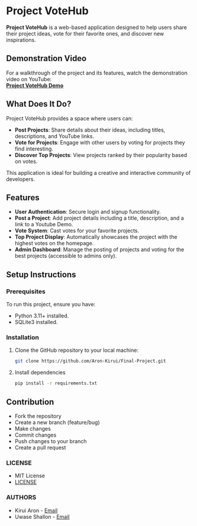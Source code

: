 # Project VoteHub

**Project VoteHub** is a web-based application designed to help users share their project ideas, vote for their favorite ones, and discover new inspirations.

## Demonstration Video

For a walkthrough of the project and its features, watch the demonstration video on YouTube:  
[**Project VoteHub Demo**](https://www.youtube.com/watch?v=tDQnSoBYVaU)

## What Does It Do?

Project VoteHub provides a space where users can:
- **Post Projects**: Share details about their ideas, including titles, descriptions, and YouTube links.
- **Vote for Projects**: Engage with other users by voting for projects they find interesting.
- **Discover Top Projects**: View projects ranked by their popularity based on votes.

This application is ideal for building a creative and interactive community of developers.


## Features

- **User Authentication**: Secure login and signup functionality.
- **Post a Project**: Add project details including a title, description, and a link to a Youtube Demo.
- **Vote System**: Cast votes for your favorite projects.
- **Top Project Display**: Automatically showcases the project with the highest votes on the homepage.
- **Admin Dashboard**: Manage the posting of projects and voting for the best projects (accessible to admins only).


## Setup Instructions

### Prerequisites
To run this project, ensure you have:
- Python 3.11+ installed.
- SQLite3 installed.

### Installation
1. Clone the GitHub repository to your local machine:

   ```bash
   git clone https://github.com/Aron-Kirui/Final-Project.git
   ```
   
2. Install dependencies

    ```bash
    pip install -r requirements.txt
    ```

## Contribution

-   Fork the repository
-   Create a new branch (feature/bug)
-   Make changes
-   Commit changes
-   Push changes to your branch
-   Create a pull request

### LICENSE

-   MIT License
-   [LICENSE](LICENSE)
 

### AUTHORS

-   Kirui Aron - [Email](mailto:kirui_kirui@college.harvard.edu)
-   Uwase Shallon - [Email](mailto:shallonuwase@college.harvard.edu)


